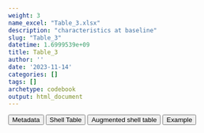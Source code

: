 ```yaml
---
weight: 3
name_excel: "Table_3.xlsx"
description: "characteristics at baseline"
slug: "Table_3"
datetime: 1.6999539e+09
title: Table_3
author: ''
date: '2023-11-14'
categories: []
tags: []
archetype: codebook
output: html_document
---
```


<script src="/rmarkdown-libs/core-js/shim.min.js"></script>
<script src="/rmarkdown-libs/react/react.min.js"></script>
<script src="/rmarkdown-libs/react/react-dom.min.js"></script>
<script src="/rmarkdown-libs/reactwidget/react-tools.js"></script>
<script src="/rmarkdown-libs/htmlwidgets/htmlwidgets.js"></script>
<link href="/rmarkdown-libs/reactable/reactable.css" rel="stylesheet" />
<script src="/rmarkdown-libs/reactable-binding/reactable.js"></script>
<div class="tab">
<button class="tablinks" onclick="openCity(event, &#39;Metadata&#39;)" id="defaultOpen">Metadata</button>
<button class="tablinks" onclick="openCity(event, &#39;Shell Table&#39;)">Shell Table</button>
<button class="tablinks" onclick="openCity(event, &#39;Augmented shell table&#39;)">Augmented shell table</button>
<button class="tablinks" onclick="openCity(event, &#39;Example&#39;)">Example</button>
</div>
<div class="tabcontent"></div>
<div id="Example" class="tabcontent">
<div id="htmlwidget-1" class="reactable html-widget " style="width:auto;height:600px;"></div>
<script type="application/json" data-for="htmlwidget-1">{"x":{"tag":{"name":"Reactable","attribs":{"data":{"Characteristic":["Study population","follow-up (years)","Age in years","Minimum","0.25","Median","Mean","0.75","Maximum","Age in categories","0-4","45057","45277","18-24","25-29","30-39","40-49","50-59","60-69","70-79"],"TEST":["8319 (100%)","27376 (PY)","NA","0","27","47","46","64","100","NA","405 (4.9%)","537 (6.5%)","437 (5.3%)","494 (5.9%)","436 (5.2%)","876 (11%)","1313 (16%)","1284 (15%)","994 (12%)","818 (9.8%)"]},"columns":[{"id":"Characteristic","name":"Characteristic","type":"character"},{"id":"TEST","name":"TEST","type":"character"}],"sortable":false,"searchable":true,"pagination":false,"highlight":true,"bordered":true,"striped":true,"style":{"maxWidth":1800},"height":"600px","dataKey":"02117b6259ff31d1769bf2d83319645f"},"children":[]},"class":"reactR_markup"},"evals":[],"jsHooks":[]}</script>
</div>
